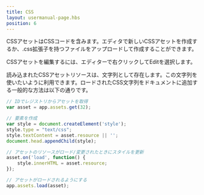 ```yaml
---
title: CSS
layout: usermanual-page.hbs
position: 6
---
```


CSSアセットはCSSコードを含みます。エディタで新しいCSSアセットを作成するか、.css拡張子を持つファイルをアップロードして作成することができます。

CSSアセットを編集するには、エディターで右クリックしてEditを選択します。

読み込まれたCSSアセットリソースは、文字列として存在します。この文字列を使いたいように利用できます。ロードされたCSS文字列をドキュメントに追加する一般的な方法は以下の通りです。

```javascript
// IDでレジストリからアセットを取得
var asset = app.assets.get(32);

// 要素を作成
var style = document.createElement('style');
style.type = "text/css";
style.textContent = asset.resource || '';
document.head.appendChild(style);

// アセットのリソースがロード/変更されたときにスタイルを更新
asset.on('load', function() {
    style.innerHTML = asset.resource;
});

// アセットがロードされるようにする
app.assets.load(asset);
```
